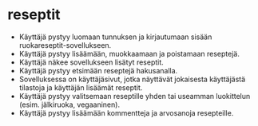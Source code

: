 # reseptit

* Käyttäjä pystyy luomaan tunnuksen ja kirjautumaan sisään ruokareseptit-sovellukseen.
* Käyttäjä pystyy lisäämään, muokkaamaan ja poistamaan reseptejä. 
* Käyttäjä näkee sovellukseen lisätyt reseptit.
* Käyttäjä pystyy etsimään reseptejä hakusanalla.
* Sovelluksessa on käyttäjäsivut, jotka näyttävät jokaisesta käyttäjästä tilastoja ja käyttäjän lisäämät reseptit.
* Käyttäjä pystyy valitsemaan reseptille yhden tai useamman luokittelun (esim. jälkiruoka, vegaaninen). 
* Käyttäjä pystyy lisäämään kommentteja ja arvosanoja resepteille. 

